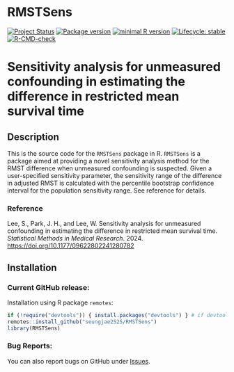 # RMSTSens

<!-- badges: start -->
[![Project Status](https://www.repostatus.org/badges/latest/active.svg)](https://www.repostatus.org/#active/)
[![Package version](https://img.shields.io/badge/GitHub-1.0.0-orange.svg)](https://github.com/seungjae2525/RMSTSens/)
[![minimal R version](https://img.shields.io/badge/R-v4.0.0+-blue.svg)](https://cran.r-project.org/)
[![Lifecycle: stable](https://img.shields.io/badge/lifecycle-stable-brightgreen.svg)](https://lifecycle.r-lib.org/articles/stages.html#stable)
[![R-CMD-check](https://github.com/seungjae2525/RMSTSens/actions/workflows/R-CMD-check.yaml/badge.svg)](https://github.com/seungjae2525/RMSTSens/actions/workflows/R-CMD-check.yaml)
<!-- badges: end -->

# Sensitivity analysis for unmeasured confounding in estimating the difference in restricted mean survival time

## Description
This is the source code for the `RMSTSens` package in R. 
`RMSTSens` is a package aimed at providing a novel sensitivity analysis method for the RMST difference when unmeasured confounding is suspected.
Given a user-specified sensitivity parameter, the sensitivity range of the difference in adjusted RMST is calculated with the percentile bootstrap confidence interval for the population sensitivity range. See reference for details.
 
### Reference
Lee, S., Park, J. H., and Lee, W. Sensitivity analysis for unmeasured confounding in estimating the difference in restricted mean survival time. *Statistical Methods in Medical Research*. 2024. <https://doi.org/10.1177/09622802241280782>


## Installation
### Current GitHub release:
Installation using R package `remotes`:

```r
if (!require("devtools")) { install.packages("devtools") } # if devtools not already installed
remotes::install_github("seungjae2525/RMSTSens")
library(RMSTSens)
```

### Bug Reports:
You can also report bugs on GitHub under [Issues](https://github.com/seungjae2525/RMSTSens/issues/).
